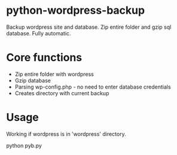 # python-wordpress-backup
 Backup wordpress site and database. Zip entire folder and gzip sql database. Fully automatic.
 
# Core functions
- Zip entire folder with wordpress
- Gzip database
- Parsing wp-config.php - no need to enter database credentials
- Creates directory with current backup

 # Usage

Working if wordpress is in 'wordpress' directory.

python pyb.py
